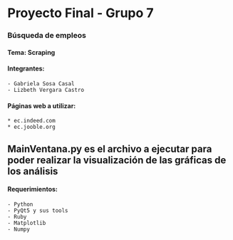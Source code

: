# Proyecto Final - Grupo 7
### Búsqueda de empleos

#### Tema: Scraping

#### Integrantes:
    - Gabriela Sosa Casal
    - Lizbeth Vergara Castro

#### Páginas web a utilizar:
    * ec.indeed.com
    * ec.jooble.org

## MainVentana.py es el archivo a ejecutar para poder realizar la visualización de las gráficas de los análisis

#### Requerimientos:
    - Python
    - PyQt5 y sus tools
    - Ruby
    - Matplotlib
    - Numpy